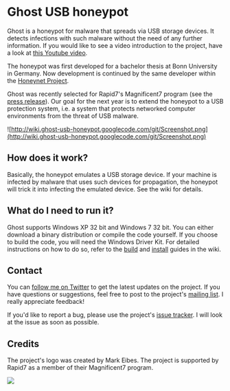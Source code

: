 # Ghost USB honeypot #

Ghost is a honeypot for malware that spreads via USB storage devices. It detects infections with such malware without the need of any further information. If you would like to see a video introduction to the project, have a look at [this Youtube video](http://www.youtube.com/watch?v=9G9oo3b9qR4).

The honeypot was first developed for a bachelor thesis at Bonn University in Germany. Now development is continued by the same developer within the [Honeynet Project](https://honeynet.org/).

Ghost was recently selected for Rapid7's Magnificent7 program (see the [press release](http://www.rapid7.com/news-events/press-releases/2012/2012-second-round-magnificent7-program.jsp)). Our goal for the next year is to extend the honeypot to a USB protection system, i.e. a system that protects networked computer environments from the threat of USB malware.

![http://wiki.ghost-usb-honeypot.googlecode.com/git/Screenshot.png](http://wiki.ghost-usb-honeypot.googlecode.com/git/Screenshot.png)

## How does it work? ##

Basically, the honeypot emulates a USB storage device. If your machine is infected by malware that uses such devices for propagation, the honeypot will trick it into infecting the emulated device. See the wiki for details.

## What do I need to run it? ##

Ghost supports Windows XP 32 bit and Windows 7 32 bit. You can either download a binary distribution or compile the code yourself. If you choose to build the code, you will need the Windows Driver Kit. For detailed instructions on how to do so, refer to the [build](wiki/BuildGuide) and [install](wiki/InstallGuide) guides in the wiki.

## Contact ##

You can [follow me on Twitter](https://twitter.com/poeplau) to get the latest updates on the project. If you have questions or suggestions, feel free to post to the project's [mailing list](https://public.honeynet.org/mailman/listinfo/usb-honeypot). I really appreciate feedback!

If you'd like to report a bug, please use the project's [issue tracker](http://code.google.com/p/ghost-usb-honeypot/issues/list). I will look at the issue as soon as possible.

## Credits ##

The project's logo was created by Mark Eibes. The project is supported by Rapid7 as a member of their Magnificent7 program.

[![](http://wiki.ghost-usb-honeypot.googlecode.com/git/powered-by-rapid7.png)](https://community.rapid7.com/community/open_source/magnificent7)
